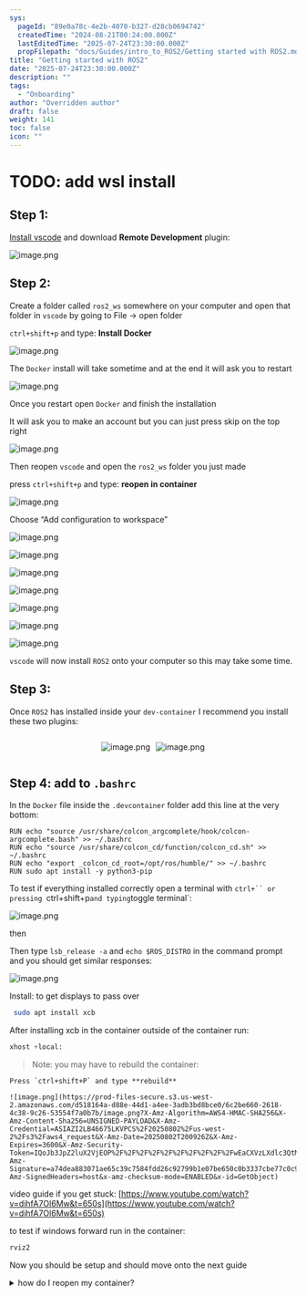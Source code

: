 ```yaml
---
sys:
  pageId: "89e0a78c-4e2b-4070-b327-d28cb0694742"
  createdTime: "2024-08-21T00:24:00.000Z"
  lastEditedTime: "2025-07-24T23:30:00.000Z"
  propFilepath: "docs/Guides/intro_to_ROS2/Getting started with ROS2.md"
title: "Getting started with ROS2"
date: "2025-07-24T23:30:00.000Z"
description: ""
tags:
  - "Onboarding"
author: "Overridden author"
draft: false
weight: 141
toc: false
icon: ""
---
```


# TODO: add wsl install

## Step 1:

[Install vscode](https://code.visualstudio.com/download) and download **Remote Development** plugin:

![image.png](https://prod-files-secure.s3.us-west-2.amazonaws.com/d518164a-d88e-44d1-a4ee-3adb3bd8bce0/efb52993-1881-4a40-b95e-6f020334f022/image.png?X-Amz-Algorithm=AWS4-HMAC-SHA256&X-Amz-Content-Sha256=UNSIGNED-PAYLOAD&X-Amz-Credential=ASIAZI2LB4666WC2RVOW%2F20250802%2Fus-west-2%2Fs3%2Faws4_request&X-Amz-Date=20250802T200917Z&X-Amz-Expires=3600&X-Amz-Security-Token=IQoJb3JpZ2luX2VjEOP%2F%2F%2F%2F%2F%2F%2F%2F%2F%2FwEaCXVzLXdlc3QtMiJIMEYCIQCNmU4BR3lo10aiocBooc9nKmD77EdWNqtPxMtYBzDEMQIhAN9T2zlbt2tFgakEzyiN9eKY2eWOBu%2BwWEcGWggO3fOGKv8DCBwQABoMNjM3NDIzMTgzODA1Igz%2BS1Pt51zNO%2FdsEtIq3ANYW4iIL6OmYnspir33klSN412XXrHa8%2BCVnZMzIkO0SMI6xuZpF2%2FeF6pjLRB%2FbQFTjTTI5sCAH5t%2BUCBFd8WhPrQctRw8KeNZe3KO3L2EKe2Pu8nCfATnnuA%2BnNIdDE2lVaUCzF5HGQmme91s5uqXggv7KHgbOZXOikQjINnztT7KDi%2Bt6jy8yZ2lfEJifg2FWwcD4XzgBBlWyfE4ZfHIGg1bwnz52TH5msnwvbUV%2BbdIV%2Blw06FUqApIrYPHtHRz%2FkIMHsaX16os54BV8awkeSVom6FJupD3LWo6OEION4YV5vUsZcoy6tfx4UPsAsUChVkxJT%2F1nl%2FlBtJLY2lJ%2BGBoVPSC9lWwqfvTLcgKUTBAfIycI2li%2B1zKle5DYaW%2Bepuk1PdVOZjVYl51taWunTyX85CGAJyOBa8EN%2BMz30UWsDwE2kRhmihS9A2OFENdp8j2D7tJHUtkxSuF0rjejo1JMlVD7poi9C6rUdEHd7iJ66HhUGwTPNKfudBNHx%2F1MsfAvFDZ0UBYQHhtLNLuAg5gmhYHmBSlkRKGOR5puRgCCfRx2x8tiP5gbLua9%2BhuqaE3kzvnapPjVgo5Pjw1rBtoRm4Ofl3CfFCKH%2FNvMF7snzqwS5GfJEmqeDCCxLnEBjqkAb%2BqNDZcaKx2I8Rp%2B4cdFj92uc7JAShZAxB6ZV9tcG2ST8o0xHW%2FkeIXwYvxaVfrVsV2ThuShENWe4aUUeRtRReGb5s2PAQIGoFJQLEPGww%2B5MkOr5Y9DM4SfkQalVpEqCS4iNQZMhTYFqbdmhJ%2F9HmteYaAzNYVFF5MTWr9b%2BMjHeCR6Up9QN7kxSUHAWfu77iy6xjsz3GH4EFyvycxX6MuYEo%2F&X-Amz-Signature=ec042ac07420983466dc5697d91f9bfa69865020c9c94d08f54fa97ca25fbfa4&X-Amz-SignedHeaders=host&x-amz-checksum-mode=ENABLED&x-id=GetObject)

## Step 2:

Create a folder called `ros2_ws` somewhere on your computer and open that folder in `vscode` by going to File → open folder 

`ctrl+shift+p` and type: **Install Docker**

![image.png](https://prod-files-secure.s3.us-west-2.amazonaws.com/d518164a-d88e-44d1-a4ee-3adb3bd8bce0/2269dc0e-1cd5-47ff-bceb-c04ad9b2eab0/image.png?X-Amz-Algorithm=AWS4-HMAC-SHA256&X-Amz-Content-Sha256=UNSIGNED-PAYLOAD&X-Amz-Credential=ASIAZI2LB4666WC2RVOW%2F20250802%2Fus-west-2%2Fs3%2Faws4_request&X-Amz-Date=20250802T200917Z&X-Amz-Expires=3600&X-Amz-Security-Token=IQoJb3JpZ2luX2VjEOP%2F%2F%2F%2F%2F%2F%2F%2F%2F%2FwEaCXVzLXdlc3QtMiJIMEYCIQCNmU4BR3lo10aiocBooc9nKmD77EdWNqtPxMtYBzDEMQIhAN9T2zlbt2tFgakEzyiN9eKY2eWOBu%2BwWEcGWggO3fOGKv8DCBwQABoMNjM3NDIzMTgzODA1Igz%2BS1Pt51zNO%2FdsEtIq3ANYW4iIL6OmYnspir33klSN412XXrHa8%2BCVnZMzIkO0SMI6xuZpF2%2FeF6pjLRB%2FbQFTjTTI5sCAH5t%2BUCBFd8WhPrQctRw8KeNZe3KO3L2EKe2Pu8nCfATnnuA%2BnNIdDE2lVaUCzF5HGQmme91s5uqXggv7KHgbOZXOikQjINnztT7KDi%2Bt6jy8yZ2lfEJifg2FWwcD4XzgBBlWyfE4ZfHIGg1bwnz52TH5msnwvbUV%2BbdIV%2Blw06FUqApIrYPHtHRz%2FkIMHsaX16os54BV8awkeSVom6FJupD3LWo6OEION4YV5vUsZcoy6tfx4UPsAsUChVkxJT%2F1nl%2FlBtJLY2lJ%2BGBoVPSC9lWwqfvTLcgKUTBAfIycI2li%2B1zKle5DYaW%2Bepuk1PdVOZjVYl51taWunTyX85CGAJyOBa8EN%2BMz30UWsDwE2kRhmihS9A2OFENdp8j2D7tJHUtkxSuF0rjejo1JMlVD7poi9C6rUdEHd7iJ66HhUGwTPNKfudBNHx%2F1MsfAvFDZ0UBYQHhtLNLuAg5gmhYHmBSlkRKGOR5puRgCCfRx2x8tiP5gbLua9%2BhuqaE3kzvnapPjVgo5Pjw1rBtoRm4Ofl3CfFCKH%2FNvMF7snzqwS5GfJEmqeDCCxLnEBjqkAb%2BqNDZcaKx2I8Rp%2B4cdFj92uc7JAShZAxB6ZV9tcG2ST8o0xHW%2FkeIXwYvxaVfrVsV2ThuShENWe4aUUeRtRReGb5s2PAQIGoFJQLEPGww%2B5MkOr5Y9DM4SfkQalVpEqCS4iNQZMhTYFqbdmhJ%2F9HmteYaAzNYVFF5MTWr9b%2BMjHeCR6Up9QN7kxSUHAWfu77iy6xjsz3GH4EFyvycxX6MuYEo%2F&X-Amz-Signature=40b9093fd9e660b975f6b9f0b42e194ce31c1ef4a7b218a48005709544c56524&X-Amz-SignedHeaders=host&x-amz-checksum-mode=ENABLED&x-id=GetObject)

The `Docker` install will take sometime and at the end it will ask you to restart

![image.png](https://prod-files-secure.s3.us-west-2.amazonaws.com/d518164a-d88e-44d1-a4ee-3adb3bd8bce0/ed233f78-be33-4b1f-b89c-9c346c0e961e/image.png?X-Amz-Algorithm=AWS4-HMAC-SHA256&X-Amz-Content-Sha256=UNSIGNED-PAYLOAD&X-Amz-Credential=ASIAZI2LB4666WC2RVOW%2F20250802%2Fus-west-2%2Fs3%2Faws4_request&X-Amz-Date=20250802T200917Z&X-Amz-Expires=3600&X-Amz-Security-Token=IQoJb3JpZ2luX2VjEOP%2F%2F%2F%2F%2F%2F%2F%2F%2F%2FwEaCXVzLXdlc3QtMiJIMEYCIQCNmU4BR3lo10aiocBooc9nKmD77EdWNqtPxMtYBzDEMQIhAN9T2zlbt2tFgakEzyiN9eKY2eWOBu%2BwWEcGWggO3fOGKv8DCBwQABoMNjM3NDIzMTgzODA1Igz%2BS1Pt51zNO%2FdsEtIq3ANYW4iIL6OmYnspir33klSN412XXrHa8%2BCVnZMzIkO0SMI6xuZpF2%2FeF6pjLRB%2FbQFTjTTI5sCAH5t%2BUCBFd8WhPrQctRw8KeNZe3KO3L2EKe2Pu8nCfATnnuA%2BnNIdDE2lVaUCzF5HGQmme91s5uqXggv7KHgbOZXOikQjINnztT7KDi%2Bt6jy8yZ2lfEJifg2FWwcD4XzgBBlWyfE4ZfHIGg1bwnz52TH5msnwvbUV%2BbdIV%2Blw06FUqApIrYPHtHRz%2FkIMHsaX16os54BV8awkeSVom6FJupD3LWo6OEION4YV5vUsZcoy6tfx4UPsAsUChVkxJT%2F1nl%2FlBtJLY2lJ%2BGBoVPSC9lWwqfvTLcgKUTBAfIycI2li%2B1zKle5DYaW%2Bepuk1PdVOZjVYl51taWunTyX85CGAJyOBa8EN%2BMz30UWsDwE2kRhmihS9A2OFENdp8j2D7tJHUtkxSuF0rjejo1JMlVD7poi9C6rUdEHd7iJ66HhUGwTPNKfudBNHx%2F1MsfAvFDZ0UBYQHhtLNLuAg5gmhYHmBSlkRKGOR5puRgCCfRx2x8tiP5gbLua9%2BhuqaE3kzvnapPjVgo5Pjw1rBtoRm4Ofl3CfFCKH%2FNvMF7snzqwS5GfJEmqeDCCxLnEBjqkAb%2BqNDZcaKx2I8Rp%2B4cdFj92uc7JAShZAxB6ZV9tcG2ST8o0xHW%2FkeIXwYvxaVfrVsV2ThuShENWe4aUUeRtRReGb5s2PAQIGoFJQLEPGww%2B5MkOr5Y9DM4SfkQalVpEqCS4iNQZMhTYFqbdmhJ%2F9HmteYaAzNYVFF5MTWr9b%2BMjHeCR6Up9QN7kxSUHAWfu77iy6xjsz3GH4EFyvycxX6MuYEo%2F&X-Amz-Signature=96b18da58109e7dfd519e59f6e625543d0d9cd3491a672cb11013a467390983a&X-Amz-SignedHeaders=host&x-amz-checksum-mode=ENABLED&x-id=GetObject)

Once you restart open `Docker` and finish the installation

It will ask you to make an account but you can just press skip on the top right

![image.png](https://prod-files-secure.s3.us-west-2.amazonaws.com/d518164a-d88e-44d1-a4ee-3adb3bd8bce0/21010ad9-1659-4fd9-9f59-9932a09b2a3d/image.png?X-Amz-Algorithm=AWS4-HMAC-SHA256&X-Amz-Content-Sha256=UNSIGNED-PAYLOAD&X-Amz-Credential=ASIAZI2LB4666WC2RVOW%2F20250802%2Fus-west-2%2Fs3%2Faws4_request&X-Amz-Date=20250802T200917Z&X-Amz-Expires=3600&X-Amz-Security-Token=IQoJb3JpZ2luX2VjEOP%2F%2F%2F%2F%2F%2F%2F%2F%2F%2FwEaCXVzLXdlc3QtMiJIMEYCIQCNmU4BR3lo10aiocBooc9nKmD77EdWNqtPxMtYBzDEMQIhAN9T2zlbt2tFgakEzyiN9eKY2eWOBu%2BwWEcGWggO3fOGKv8DCBwQABoMNjM3NDIzMTgzODA1Igz%2BS1Pt51zNO%2FdsEtIq3ANYW4iIL6OmYnspir33klSN412XXrHa8%2BCVnZMzIkO0SMI6xuZpF2%2FeF6pjLRB%2FbQFTjTTI5sCAH5t%2BUCBFd8WhPrQctRw8KeNZe3KO3L2EKe2Pu8nCfATnnuA%2BnNIdDE2lVaUCzF5HGQmme91s5uqXggv7KHgbOZXOikQjINnztT7KDi%2Bt6jy8yZ2lfEJifg2FWwcD4XzgBBlWyfE4ZfHIGg1bwnz52TH5msnwvbUV%2BbdIV%2Blw06FUqApIrYPHtHRz%2FkIMHsaX16os54BV8awkeSVom6FJupD3LWo6OEION4YV5vUsZcoy6tfx4UPsAsUChVkxJT%2F1nl%2FlBtJLY2lJ%2BGBoVPSC9lWwqfvTLcgKUTBAfIycI2li%2B1zKle5DYaW%2Bepuk1PdVOZjVYl51taWunTyX85CGAJyOBa8EN%2BMz30UWsDwE2kRhmihS9A2OFENdp8j2D7tJHUtkxSuF0rjejo1JMlVD7poi9C6rUdEHd7iJ66HhUGwTPNKfudBNHx%2F1MsfAvFDZ0UBYQHhtLNLuAg5gmhYHmBSlkRKGOR5puRgCCfRx2x8tiP5gbLua9%2BhuqaE3kzvnapPjVgo5Pjw1rBtoRm4Ofl3CfFCKH%2FNvMF7snzqwS5GfJEmqeDCCxLnEBjqkAb%2BqNDZcaKx2I8Rp%2B4cdFj92uc7JAShZAxB6ZV9tcG2ST8o0xHW%2FkeIXwYvxaVfrVsV2ThuShENWe4aUUeRtRReGb5s2PAQIGoFJQLEPGww%2B5MkOr5Y9DM4SfkQalVpEqCS4iNQZMhTYFqbdmhJ%2F9HmteYaAzNYVFF5MTWr9b%2BMjHeCR6Up9QN7kxSUHAWfu77iy6xjsz3GH4EFyvycxX6MuYEo%2F&X-Amz-Signature=87496706a1246bceea29a32f34e58e64b0a4ff8dc3a87f784065ad6890e64309&X-Amz-SignedHeaders=host&x-amz-checksum-mode=ENABLED&x-id=GetObject)

Then reopen `vscode` and open the `ros2_ws` folder you just made

press `ctrl+shift+p` and type: **reopen in container**

![image.png](https://prod-files-secure.s3.us-west-2.amazonaws.com/d518164a-d88e-44d1-a4ee-3adb3bd8bce0/4e93b8c2-41ad-488c-8095-c74205196118/image.png?X-Amz-Algorithm=AWS4-HMAC-SHA256&X-Amz-Content-Sha256=UNSIGNED-PAYLOAD&X-Amz-Credential=ASIAZI2LB4666WC2RVOW%2F20250802%2Fus-west-2%2Fs3%2Faws4_request&X-Amz-Date=20250802T200917Z&X-Amz-Expires=3600&X-Amz-Security-Token=IQoJb3JpZ2luX2VjEOP%2F%2F%2F%2F%2F%2F%2F%2F%2F%2FwEaCXVzLXdlc3QtMiJIMEYCIQCNmU4BR3lo10aiocBooc9nKmD77EdWNqtPxMtYBzDEMQIhAN9T2zlbt2tFgakEzyiN9eKY2eWOBu%2BwWEcGWggO3fOGKv8DCBwQABoMNjM3NDIzMTgzODA1Igz%2BS1Pt51zNO%2FdsEtIq3ANYW4iIL6OmYnspir33klSN412XXrHa8%2BCVnZMzIkO0SMI6xuZpF2%2FeF6pjLRB%2FbQFTjTTI5sCAH5t%2BUCBFd8WhPrQctRw8KeNZe3KO3L2EKe2Pu8nCfATnnuA%2BnNIdDE2lVaUCzF5HGQmme91s5uqXggv7KHgbOZXOikQjINnztT7KDi%2Bt6jy8yZ2lfEJifg2FWwcD4XzgBBlWyfE4ZfHIGg1bwnz52TH5msnwvbUV%2BbdIV%2Blw06FUqApIrYPHtHRz%2FkIMHsaX16os54BV8awkeSVom6FJupD3LWo6OEION4YV5vUsZcoy6tfx4UPsAsUChVkxJT%2F1nl%2FlBtJLY2lJ%2BGBoVPSC9lWwqfvTLcgKUTBAfIycI2li%2B1zKle5DYaW%2Bepuk1PdVOZjVYl51taWunTyX85CGAJyOBa8EN%2BMz30UWsDwE2kRhmihS9A2OFENdp8j2D7tJHUtkxSuF0rjejo1JMlVD7poi9C6rUdEHd7iJ66HhUGwTPNKfudBNHx%2F1MsfAvFDZ0UBYQHhtLNLuAg5gmhYHmBSlkRKGOR5puRgCCfRx2x8tiP5gbLua9%2BhuqaE3kzvnapPjVgo5Pjw1rBtoRm4Ofl3CfFCKH%2FNvMF7snzqwS5GfJEmqeDCCxLnEBjqkAb%2BqNDZcaKx2I8Rp%2B4cdFj92uc7JAShZAxB6ZV9tcG2ST8o0xHW%2FkeIXwYvxaVfrVsV2ThuShENWe4aUUeRtRReGb5s2PAQIGoFJQLEPGww%2B5MkOr5Y9DM4SfkQalVpEqCS4iNQZMhTYFqbdmhJ%2F9HmteYaAzNYVFF5MTWr9b%2BMjHeCR6Up9QN7kxSUHAWfu77iy6xjsz3GH4EFyvycxX6MuYEo%2F&X-Amz-Signature=516fd2896d8f3931ebfdfbef59a013622ff5b5e8c3a961b8b49cf9796094984d&X-Amz-SignedHeaders=host&x-amz-checksum-mode=ENABLED&x-id=GetObject)

Choose “Add configuration to workspace”

![image.png](https://prod-files-secure.s3.us-west-2.amazonaws.com/d518164a-d88e-44d1-a4ee-3adb3bd8bce0/9560b282-5060-4989-ba37-97e7b2c22476/image.png?X-Amz-Algorithm=AWS4-HMAC-SHA256&X-Amz-Content-Sha256=UNSIGNED-PAYLOAD&X-Amz-Credential=ASIAZI2LB4666WC2RVOW%2F20250802%2Fus-west-2%2Fs3%2Faws4_request&X-Amz-Date=20250802T200917Z&X-Amz-Expires=3600&X-Amz-Security-Token=IQoJb3JpZ2luX2VjEOP%2F%2F%2F%2F%2F%2F%2F%2F%2F%2FwEaCXVzLXdlc3QtMiJIMEYCIQCNmU4BR3lo10aiocBooc9nKmD77EdWNqtPxMtYBzDEMQIhAN9T2zlbt2tFgakEzyiN9eKY2eWOBu%2BwWEcGWggO3fOGKv8DCBwQABoMNjM3NDIzMTgzODA1Igz%2BS1Pt51zNO%2FdsEtIq3ANYW4iIL6OmYnspir33klSN412XXrHa8%2BCVnZMzIkO0SMI6xuZpF2%2FeF6pjLRB%2FbQFTjTTI5sCAH5t%2BUCBFd8WhPrQctRw8KeNZe3KO3L2EKe2Pu8nCfATnnuA%2BnNIdDE2lVaUCzF5HGQmme91s5uqXggv7KHgbOZXOikQjINnztT7KDi%2Bt6jy8yZ2lfEJifg2FWwcD4XzgBBlWyfE4ZfHIGg1bwnz52TH5msnwvbUV%2BbdIV%2Blw06FUqApIrYPHtHRz%2FkIMHsaX16os54BV8awkeSVom6FJupD3LWo6OEION4YV5vUsZcoy6tfx4UPsAsUChVkxJT%2F1nl%2FlBtJLY2lJ%2BGBoVPSC9lWwqfvTLcgKUTBAfIycI2li%2B1zKle5DYaW%2Bepuk1PdVOZjVYl51taWunTyX85CGAJyOBa8EN%2BMz30UWsDwE2kRhmihS9A2OFENdp8j2D7tJHUtkxSuF0rjejo1JMlVD7poi9C6rUdEHd7iJ66HhUGwTPNKfudBNHx%2F1MsfAvFDZ0UBYQHhtLNLuAg5gmhYHmBSlkRKGOR5puRgCCfRx2x8tiP5gbLua9%2BhuqaE3kzvnapPjVgo5Pjw1rBtoRm4Ofl3CfFCKH%2FNvMF7snzqwS5GfJEmqeDCCxLnEBjqkAb%2BqNDZcaKx2I8Rp%2B4cdFj92uc7JAShZAxB6ZV9tcG2ST8o0xHW%2FkeIXwYvxaVfrVsV2ThuShENWe4aUUeRtRReGb5s2PAQIGoFJQLEPGww%2B5MkOr5Y9DM4SfkQalVpEqCS4iNQZMhTYFqbdmhJ%2F9HmteYaAzNYVFF5MTWr9b%2BMjHeCR6Up9QN7kxSUHAWfu77iy6xjsz3GH4EFyvycxX6MuYEo%2F&X-Amz-Signature=668bf2201ea490a2c6867274517e7bcce28a82e520ca801744bf8ff0d0bb710b&X-Amz-SignedHeaders=host&x-amz-checksum-mode=ENABLED&x-id=GetObject)

![image.png](https://prod-files-secure.s3.us-west-2.amazonaws.com/d518164a-d88e-44d1-a4ee-3adb3bd8bce0/2ee63f81-886b-48e8-a553-dc6e5eac99e4/image.png?X-Amz-Algorithm=AWS4-HMAC-SHA256&X-Amz-Content-Sha256=UNSIGNED-PAYLOAD&X-Amz-Credential=ASIAZI2LB4666WC2RVOW%2F20250802%2Fus-west-2%2Fs3%2Faws4_request&X-Amz-Date=20250802T200917Z&X-Amz-Expires=3600&X-Amz-Security-Token=IQoJb3JpZ2luX2VjEOP%2F%2F%2F%2F%2F%2F%2F%2F%2F%2FwEaCXVzLXdlc3QtMiJIMEYCIQCNmU4BR3lo10aiocBooc9nKmD77EdWNqtPxMtYBzDEMQIhAN9T2zlbt2tFgakEzyiN9eKY2eWOBu%2BwWEcGWggO3fOGKv8DCBwQABoMNjM3NDIzMTgzODA1Igz%2BS1Pt51zNO%2FdsEtIq3ANYW4iIL6OmYnspir33klSN412XXrHa8%2BCVnZMzIkO0SMI6xuZpF2%2FeF6pjLRB%2FbQFTjTTI5sCAH5t%2BUCBFd8WhPrQctRw8KeNZe3KO3L2EKe2Pu8nCfATnnuA%2BnNIdDE2lVaUCzF5HGQmme91s5uqXggv7KHgbOZXOikQjINnztT7KDi%2Bt6jy8yZ2lfEJifg2FWwcD4XzgBBlWyfE4ZfHIGg1bwnz52TH5msnwvbUV%2BbdIV%2Blw06FUqApIrYPHtHRz%2FkIMHsaX16os54BV8awkeSVom6FJupD3LWo6OEION4YV5vUsZcoy6tfx4UPsAsUChVkxJT%2F1nl%2FlBtJLY2lJ%2BGBoVPSC9lWwqfvTLcgKUTBAfIycI2li%2B1zKle5DYaW%2Bepuk1PdVOZjVYl51taWunTyX85CGAJyOBa8EN%2BMz30UWsDwE2kRhmihS9A2OFENdp8j2D7tJHUtkxSuF0rjejo1JMlVD7poi9C6rUdEHd7iJ66HhUGwTPNKfudBNHx%2F1MsfAvFDZ0UBYQHhtLNLuAg5gmhYHmBSlkRKGOR5puRgCCfRx2x8tiP5gbLua9%2BhuqaE3kzvnapPjVgo5Pjw1rBtoRm4Ofl3CfFCKH%2FNvMF7snzqwS5GfJEmqeDCCxLnEBjqkAb%2BqNDZcaKx2I8Rp%2B4cdFj92uc7JAShZAxB6ZV9tcG2ST8o0xHW%2FkeIXwYvxaVfrVsV2ThuShENWe4aUUeRtRReGb5s2PAQIGoFJQLEPGww%2B5MkOr5Y9DM4SfkQalVpEqCS4iNQZMhTYFqbdmhJ%2F9HmteYaAzNYVFF5MTWr9b%2BMjHeCR6Up9QN7kxSUHAWfu77iy6xjsz3GH4EFyvycxX6MuYEo%2F&X-Amz-Signature=b0620996111257ea4fb3fef63eb2a01b5c77a95368ce5d1c685ca64ac4990eda&X-Amz-SignedHeaders=host&x-amz-checksum-mode=ENABLED&x-id=GetObject)

![image.png](https://prod-files-secure.s3.us-west-2.amazonaws.com/d518164a-d88e-44d1-a4ee-3adb3bd8bce0/e0fd626c-c8b6-4b2c-95d1-fa4c26514504/image.png?X-Amz-Algorithm=AWS4-HMAC-SHA256&X-Amz-Content-Sha256=UNSIGNED-PAYLOAD&X-Amz-Credential=ASIAZI2LB4666WC2RVOW%2F20250802%2Fus-west-2%2Fs3%2Faws4_request&X-Amz-Date=20250802T200917Z&X-Amz-Expires=3600&X-Amz-Security-Token=IQoJb3JpZ2luX2VjEOP%2F%2F%2F%2F%2F%2F%2F%2F%2F%2FwEaCXVzLXdlc3QtMiJIMEYCIQCNmU4BR3lo10aiocBooc9nKmD77EdWNqtPxMtYBzDEMQIhAN9T2zlbt2tFgakEzyiN9eKY2eWOBu%2BwWEcGWggO3fOGKv8DCBwQABoMNjM3NDIzMTgzODA1Igz%2BS1Pt51zNO%2FdsEtIq3ANYW4iIL6OmYnspir33klSN412XXrHa8%2BCVnZMzIkO0SMI6xuZpF2%2FeF6pjLRB%2FbQFTjTTI5sCAH5t%2BUCBFd8WhPrQctRw8KeNZe3KO3L2EKe2Pu8nCfATnnuA%2BnNIdDE2lVaUCzF5HGQmme91s5uqXggv7KHgbOZXOikQjINnztT7KDi%2Bt6jy8yZ2lfEJifg2FWwcD4XzgBBlWyfE4ZfHIGg1bwnz52TH5msnwvbUV%2BbdIV%2Blw06FUqApIrYPHtHRz%2FkIMHsaX16os54BV8awkeSVom6FJupD3LWo6OEION4YV5vUsZcoy6tfx4UPsAsUChVkxJT%2F1nl%2FlBtJLY2lJ%2BGBoVPSC9lWwqfvTLcgKUTBAfIycI2li%2B1zKle5DYaW%2Bepuk1PdVOZjVYl51taWunTyX85CGAJyOBa8EN%2BMz30UWsDwE2kRhmihS9A2OFENdp8j2D7tJHUtkxSuF0rjejo1JMlVD7poi9C6rUdEHd7iJ66HhUGwTPNKfudBNHx%2F1MsfAvFDZ0UBYQHhtLNLuAg5gmhYHmBSlkRKGOR5puRgCCfRx2x8tiP5gbLua9%2BhuqaE3kzvnapPjVgo5Pjw1rBtoRm4Ofl3CfFCKH%2FNvMF7snzqwS5GfJEmqeDCCxLnEBjqkAb%2BqNDZcaKx2I8Rp%2B4cdFj92uc7JAShZAxB6ZV9tcG2ST8o0xHW%2FkeIXwYvxaVfrVsV2ThuShENWe4aUUeRtRReGb5s2PAQIGoFJQLEPGww%2B5MkOr5Y9DM4SfkQalVpEqCS4iNQZMhTYFqbdmhJ%2F9HmteYaAzNYVFF5MTWr9b%2BMjHeCR6Up9QN7kxSUHAWfu77iy6xjsz3GH4EFyvycxX6MuYEo%2F&X-Amz-Signature=87a13a2be26cf749115fd348e07d01ec3eaaed8277bc126244d459779ce56ca3&X-Amz-SignedHeaders=host&x-amz-checksum-mode=ENABLED&x-id=GetObject)

![image.png](https://prod-files-secure.s3.us-west-2.amazonaws.com/d518164a-d88e-44d1-a4ee-3adb3bd8bce0/a2e13f50-d2ab-4719-a4c2-7ced634bfc9d/image.png?X-Amz-Algorithm=AWS4-HMAC-SHA256&X-Amz-Content-Sha256=UNSIGNED-PAYLOAD&X-Amz-Credential=ASIAZI2LB4666WC2RVOW%2F20250802%2Fus-west-2%2Fs3%2Faws4_request&X-Amz-Date=20250802T200917Z&X-Amz-Expires=3600&X-Amz-Security-Token=IQoJb3JpZ2luX2VjEOP%2F%2F%2F%2F%2F%2F%2F%2F%2F%2FwEaCXVzLXdlc3QtMiJIMEYCIQCNmU4BR3lo10aiocBooc9nKmD77EdWNqtPxMtYBzDEMQIhAN9T2zlbt2tFgakEzyiN9eKY2eWOBu%2BwWEcGWggO3fOGKv8DCBwQABoMNjM3NDIzMTgzODA1Igz%2BS1Pt51zNO%2FdsEtIq3ANYW4iIL6OmYnspir33klSN412XXrHa8%2BCVnZMzIkO0SMI6xuZpF2%2FeF6pjLRB%2FbQFTjTTI5sCAH5t%2BUCBFd8WhPrQctRw8KeNZe3KO3L2EKe2Pu8nCfATnnuA%2BnNIdDE2lVaUCzF5HGQmme91s5uqXggv7KHgbOZXOikQjINnztT7KDi%2Bt6jy8yZ2lfEJifg2FWwcD4XzgBBlWyfE4ZfHIGg1bwnz52TH5msnwvbUV%2BbdIV%2Blw06FUqApIrYPHtHRz%2FkIMHsaX16os54BV8awkeSVom6FJupD3LWo6OEION4YV5vUsZcoy6tfx4UPsAsUChVkxJT%2F1nl%2FlBtJLY2lJ%2BGBoVPSC9lWwqfvTLcgKUTBAfIycI2li%2B1zKle5DYaW%2Bepuk1PdVOZjVYl51taWunTyX85CGAJyOBa8EN%2BMz30UWsDwE2kRhmihS9A2OFENdp8j2D7tJHUtkxSuF0rjejo1JMlVD7poi9C6rUdEHd7iJ66HhUGwTPNKfudBNHx%2F1MsfAvFDZ0UBYQHhtLNLuAg5gmhYHmBSlkRKGOR5puRgCCfRx2x8tiP5gbLua9%2BhuqaE3kzvnapPjVgo5Pjw1rBtoRm4Ofl3CfFCKH%2FNvMF7snzqwS5GfJEmqeDCCxLnEBjqkAb%2BqNDZcaKx2I8Rp%2B4cdFj92uc7JAShZAxB6ZV9tcG2ST8o0xHW%2FkeIXwYvxaVfrVsV2ThuShENWe4aUUeRtRReGb5s2PAQIGoFJQLEPGww%2B5MkOr5Y9DM4SfkQalVpEqCS4iNQZMhTYFqbdmhJ%2F9HmteYaAzNYVFF5MTWr9b%2BMjHeCR6Up9QN7kxSUHAWfu77iy6xjsz3GH4EFyvycxX6MuYEo%2F&X-Amz-Signature=0d09939a414f8cc7ed20727ec84f95b02d5dbca2141d03a0b898f9e7bd27699d&X-Amz-SignedHeaders=host&x-amz-checksum-mode=ENABLED&x-id=GetObject)

![image.png](https://prod-files-secure.s3.us-west-2.amazonaws.com/d518164a-d88e-44d1-a4ee-3adb3bd8bce0/6cc478ad-aaba-4bf7-9fcc-403277ab896c/image.png?X-Amz-Algorithm=AWS4-HMAC-SHA256&X-Amz-Content-Sha256=UNSIGNED-PAYLOAD&X-Amz-Credential=ASIAZI2LB4666WC2RVOW%2F20250802%2Fus-west-2%2Fs3%2Faws4_request&X-Amz-Date=20250802T200917Z&X-Amz-Expires=3600&X-Amz-Security-Token=IQoJb3JpZ2luX2VjEOP%2F%2F%2F%2F%2F%2F%2F%2F%2F%2FwEaCXVzLXdlc3QtMiJIMEYCIQCNmU4BR3lo10aiocBooc9nKmD77EdWNqtPxMtYBzDEMQIhAN9T2zlbt2tFgakEzyiN9eKY2eWOBu%2BwWEcGWggO3fOGKv8DCBwQABoMNjM3NDIzMTgzODA1Igz%2BS1Pt51zNO%2FdsEtIq3ANYW4iIL6OmYnspir33klSN412XXrHa8%2BCVnZMzIkO0SMI6xuZpF2%2FeF6pjLRB%2FbQFTjTTI5sCAH5t%2BUCBFd8WhPrQctRw8KeNZe3KO3L2EKe2Pu8nCfATnnuA%2BnNIdDE2lVaUCzF5HGQmme91s5uqXggv7KHgbOZXOikQjINnztT7KDi%2Bt6jy8yZ2lfEJifg2FWwcD4XzgBBlWyfE4ZfHIGg1bwnz52TH5msnwvbUV%2BbdIV%2Blw06FUqApIrYPHtHRz%2FkIMHsaX16os54BV8awkeSVom6FJupD3LWo6OEION4YV5vUsZcoy6tfx4UPsAsUChVkxJT%2F1nl%2FlBtJLY2lJ%2BGBoVPSC9lWwqfvTLcgKUTBAfIycI2li%2B1zKle5DYaW%2Bepuk1PdVOZjVYl51taWunTyX85CGAJyOBa8EN%2BMz30UWsDwE2kRhmihS9A2OFENdp8j2D7tJHUtkxSuF0rjejo1JMlVD7poi9C6rUdEHd7iJ66HhUGwTPNKfudBNHx%2F1MsfAvFDZ0UBYQHhtLNLuAg5gmhYHmBSlkRKGOR5puRgCCfRx2x8tiP5gbLua9%2BhuqaE3kzvnapPjVgo5Pjw1rBtoRm4Ofl3CfFCKH%2FNvMF7snzqwS5GfJEmqeDCCxLnEBjqkAb%2BqNDZcaKx2I8Rp%2B4cdFj92uc7JAShZAxB6ZV9tcG2ST8o0xHW%2FkeIXwYvxaVfrVsV2ThuShENWe4aUUeRtRReGb5s2PAQIGoFJQLEPGww%2B5MkOr5Y9DM4SfkQalVpEqCS4iNQZMhTYFqbdmhJ%2F9HmteYaAzNYVFF5MTWr9b%2BMjHeCR6Up9QN7kxSUHAWfu77iy6xjsz3GH4EFyvycxX6MuYEo%2F&X-Amz-Signature=f08a421081c77f08eff7d93e260ec63c2b2e20458be89ee8736e635ea8cf07ce&X-Amz-SignedHeaders=host&x-amz-checksum-mode=ENABLED&x-id=GetObject)

![image.png](https://prod-files-secure.s3.us-west-2.amazonaws.com/d518164a-d88e-44d1-a4ee-3adb3bd8bce0/53255b28-f75e-430f-b9e3-c0ac8577e42b/image.png?X-Amz-Algorithm=AWS4-HMAC-SHA256&X-Amz-Content-Sha256=UNSIGNED-PAYLOAD&X-Amz-Credential=ASIAZI2LB4666WC2RVOW%2F20250802%2Fus-west-2%2Fs3%2Faws4_request&X-Amz-Date=20250802T200917Z&X-Amz-Expires=3600&X-Amz-Security-Token=IQoJb3JpZ2luX2VjEOP%2F%2F%2F%2F%2F%2F%2F%2F%2F%2FwEaCXVzLXdlc3QtMiJIMEYCIQCNmU4BR3lo10aiocBooc9nKmD77EdWNqtPxMtYBzDEMQIhAN9T2zlbt2tFgakEzyiN9eKY2eWOBu%2BwWEcGWggO3fOGKv8DCBwQABoMNjM3NDIzMTgzODA1Igz%2BS1Pt51zNO%2FdsEtIq3ANYW4iIL6OmYnspir33klSN412XXrHa8%2BCVnZMzIkO0SMI6xuZpF2%2FeF6pjLRB%2FbQFTjTTI5sCAH5t%2BUCBFd8WhPrQctRw8KeNZe3KO3L2EKe2Pu8nCfATnnuA%2BnNIdDE2lVaUCzF5HGQmme91s5uqXggv7KHgbOZXOikQjINnztT7KDi%2Bt6jy8yZ2lfEJifg2FWwcD4XzgBBlWyfE4ZfHIGg1bwnz52TH5msnwvbUV%2BbdIV%2Blw06FUqApIrYPHtHRz%2FkIMHsaX16os54BV8awkeSVom6FJupD3LWo6OEION4YV5vUsZcoy6tfx4UPsAsUChVkxJT%2F1nl%2FlBtJLY2lJ%2BGBoVPSC9lWwqfvTLcgKUTBAfIycI2li%2B1zKle5DYaW%2Bepuk1PdVOZjVYl51taWunTyX85CGAJyOBa8EN%2BMz30UWsDwE2kRhmihS9A2OFENdp8j2D7tJHUtkxSuF0rjejo1JMlVD7poi9C6rUdEHd7iJ66HhUGwTPNKfudBNHx%2F1MsfAvFDZ0UBYQHhtLNLuAg5gmhYHmBSlkRKGOR5puRgCCfRx2x8tiP5gbLua9%2BhuqaE3kzvnapPjVgo5Pjw1rBtoRm4Ofl3CfFCKH%2FNvMF7snzqwS5GfJEmqeDCCxLnEBjqkAb%2BqNDZcaKx2I8Rp%2B4cdFj92uc7JAShZAxB6ZV9tcG2ST8o0xHW%2FkeIXwYvxaVfrVsV2ThuShENWe4aUUeRtRReGb5s2PAQIGoFJQLEPGww%2B5MkOr5Y9DM4SfkQalVpEqCS4iNQZMhTYFqbdmhJ%2F9HmteYaAzNYVFF5MTWr9b%2BMjHeCR6Up9QN7kxSUHAWfu77iy6xjsz3GH4EFyvycxX6MuYEo%2F&X-Amz-Signature=5df4bf644a591d1679c1b5d2d33f943cc5598d49edfd65b7ccefd5817bde8afa&X-Amz-SignedHeaders=host&x-amz-checksum-mode=ENABLED&x-id=GetObject)

![image.png](https://prod-files-secure.s3.us-west-2.amazonaws.com/d518164a-d88e-44d1-a4ee-3adb3bd8bce0/7c562767-5af9-4ffb-97d1-327bcdf4ee00/image.png?X-Amz-Algorithm=AWS4-HMAC-SHA256&X-Amz-Content-Sha256=UNSIGNED-PAYLOAD&X-Amz-Credential=ASIAZI2LB4666WC2RVOW%2F20250802%2Fus-west-2%2Fs3%2Faws4_request&X-Amz-Date=20250802T200917Z&X-Amz-Expires=3600&X-Amz-Security-Token=IQoJb3JpZ2luX2VjEOP%2F%2F%2F%2F%2F%2F%2F%2F%2F%2FwEaCXVzLXdlc3QtMiJIMEYCIQCNmU4BR3lo10aiocBooc9nKmD77EdWNqtPxMtYBzDEMQIhAN9T2zlbt2tFgakEzyiN9eKY2eWOBu%2BwWEcGWggO3fOGKv8DCBwQABoMNjM3NDIzMTgzODA1Igz%2BS1Pt51zNO%2FdsEtIq3ANYW4iIL6OmYnspir33klSN412XXrHa8%2BCVnZMzIkO0SMI6xuZpF2%2FeF6pjLRB%2FbQFTjTTI5sCAH5t%2BUCBFd8WhPrQctRw8KeNZe3KO3L2EKe2Pu8nCfATnnuA%2BnNIdDE2lVaUCzF5HGQmme91s5uqXggv7KHgbOZXOikQjINnztT7KDi%2Bt6jy8yZ2lfEJifg2FWwcD4XzgBBlWyfE4ZfHIGg1bwnz52TH5msnwvbUV%2BbdIV%2Blw06FUqApIrYPHtHRz%2FkIMHsaX16os54BV8awkeSVom6FJupD3LWo6OEION4YV5vUsZcoy6tfx4UPsAsUChVkxJT%2F1nl%2FlBtJLY2lJ%2BGBoVPSC9lWwqfvTLcgKUTBAfIycI2li%2B1zKle5DYaW%2Bepuk1PdVOZjVYl51taWunTyX85CGAJyOBa8EN%2BMz30UWsDwE2kRhmihS9A2OFENdp8j2D7tJHUtkxSuF0rjejo1JMlVD7poi9C6rUdEHd7iJ66HhUGwTPNKfudBNHx%2F1MsfAvFDZ0UBYQHhtLNLuAg5gmhYHmBSlkRKGOR5puRgCCfRx2x8tiP5gbLua9%2BhuqaE3kzvnapPjVgo5Pjw1rBtoRm4Ofl3CfFCKH%2FNvMF7snzqwS5GfJEmqeDCCxLnEBjqkAb%2BqNDZcaKx2I8Rp%2B4cdFj92uc7JAShZAxB6ZV9tcG2ST8o0xHW%2FkeIXwYvxaVfrVsV2ThuShENWe4aUUeRtRReGb5s2PAQIGoFJQLEPGww%2B5MkOr5Y9DM4SfkQalVpEqCS4iNQZMhTYFqbdmhJ%2F9HmteYaAzNYVFF5MTWr9b%2BMjHeCR6Up9QN7kxSUHAWfu77iy6xjsz3GH4EFyvycxX6MuYEo%2F&X-Amz-Signature=da7c427877fff1bf40abddcfdae958745f50f27b9bcf35283b0447ad808395c4&X-Amz-SignedHeaders=host&x-amz-checksum-mode=ENABLED&x-id=GetObject)

`vscode` will now install `ROS2` onto your computer so this may take some time.

## Step 3:

Once `ROS2` has installed inside your `dev-container` I recommend you install these two plugins:

<div style="display: flex;flex-direction: row; column-gap:10px; max-width: 630px;justify-content: center;">
<div>

![image.png](https://prod-files-secure.s3.us-west-2.amazonaws.com/d518164a-d88e-44d1-a4ee-3adb3bd8bce0/3fc3d550-5a54-4ba1-ba6b-faa01cdb7369/image.png?X-Amz-Algorithm=AWS4-HMAC-SHA256&X-Amz-Content-Sha256=UNSIGNED-PAYLOAD&X-Amz-Credential=ASIAZI2LB466UCHBLSGT%2F20250802%2Fus-west-2%2Fs3%2Faws4_request&X-Amz-Date=20250802T200925Z&X-Amz-Expires=3600&X-Amz-Security-Token=IQoJb3JpZ2luX2VjEOP%2F%2F%2F%2F%2F%2F%2F%2F%2F%2FwEaCXVzLXdlc3QtMiJGMEQCIEJKUXcpMupJhvBk7BsH4NfD20oyNUzFm90hAsznHe3EAiAQb1hZxLDXLyfubtzBw2ujaoFt%2BCu3S9jqxs2WJYy8LSr%2FAwgcEAAaDDYzNzQyMzE4MzgwNSIMeW%2F1j3JOzYCNEbkqKtwD34sH4yWmhmioMY8RmV3HWJhmgzpdrMl0OtBvbYDSw7RTS6dCAEsfXzIdj97dn7jFTzyJc5hGkm5sux6Ose5JaCEBMhKuxVy440FsYhfgZcYAaAaJ6AF3%2BX%2Bm7anPuKLKTOHbUDr7%2BpHJZqHZkJ5lHZ2DJlwDCsP4XOsiDmopWvpsqtlghDFLi2Ibf%2B9Mz07x9qsU8HowG7RncoYRZT%2BfnHD7AIGdWLZmS6fdwTiCEamWacx9P3iija39nbeqM%2FNaEKpG%2BkHmNKWX3A6C4qJIPWYq4mq0NcnNZxoUImY7wacp5ZRaE9F7u%2Ft645VRnTCeBnqBbXXImwkwSci3S6RYA6U3JmNZWEzfi3anY9QyTcwB0odr9wkaMXU3kEzz0ygKr7Ki6Y404pbEUcIcfMmP2QNQmXi632vjKrHONkzWyzgRWb10UV0nt4kfQFg8PEnqTxvhMsDOm3lnntBbLDV9vk0BftUa7KRpQ7tdOj%2Fnq%2F7S7wXZqbjcSW60wtPJsvroaPW0EYZZxM0I%2B7M05G39TOekXi5OUP7GLLwaM4ApwbSHEQIi1ok7WnahmD1hDTKnM6A4TxeaAEMEoRu%2BO3zIWiqfJ4MGxX400wioAZhBwiRseEZ4IBLFwoxnJmIw1sO5xAY6pgG%2F94zQakRxPPXxazFV%2FgID9aephM4U%2Fy8Zk3L00tmUOEQbdCdm%2BsQ5wscyAgpOsJ3RFHZ0%2BhLTgDexVd20Jh2OX13Gur1DE8eJD41gkYoqqwu1cr8NTMLHt7nuPpmcZXoJnUIMV7jF9zVBSpT9Jn3nNw%2BBrzVPZhz9XvO16IxVUUZsKn29rkxhTtU4INLeLagdEssqibXvzqRyXoZWPWYuMwq4b%2F6l&X-Amz-Signature=ae622dff116816ce78cd0dd520efaf4b552a442609474a7d851d8e269679bfab&X-Amz-SignedHeaders=host&x-amz-checksum-mode=ENABLED&x-id=GetObject)

</div>
<div>

![image.png](https://prod-files-secure.s3.us-west-2.amazonaws.com/d518164a-d88e-44d1-a4ee-3adb3bd8bce0/d994cc66-13c2-4093-a5a3-f84cf4601a82/image.png?X-Amz-Algorithm=AWS4-HMAC-SHA256&X-Amz-Content-Sha256=UNSIGNED-PAYLOAD&X-Amz-Credential=ASIAZI2LB46675EJUMZV%2F20250802%2Fus-west-2%2Fs3%2Faws4_request&X-Amz-Date=20250802T200925Z&X-Amz-Expires=3600&X-Amz-Security-Token=IQoJb3JpZ2luX2VjEOP%2F%2F%2F%2F%2F%2F%2F%2F%2F%2FwEaCXVzLXdlc3QtMiJHMEUCIDDkSDhTuGv2X2WnNj04ezfhLZ5f5vl5VHCpxlHW1KreAiEAy3z0DPox%2FC%2F271rcPFIed9BpgMbyNZhqs7I7NCBEongq%2FwMIHBAAGgw2Mzc0MjMxODM4MDUiDAnvArQZ1dNx1D11FCrcA9kE017269xPnny%2BKsz%2F%2B%2BKizvT%2FxQwGMg3KH3afjzLAymWOln%2FcelP%2FvcXaJqm5YyoHXxUfvZSuimSevYaRkzpJOhp5QABFkWsIKbtCb%2FqtlMv7HFl3HtD6u3buYKVfvxp7oMSvxylJcD4NfDCqw3dHyc7Yv%2FscP2S3xsopmclsV44ZYcxnOIFAki1T%2Bmku8ZIGVJaOPut2WvadPzSzawUNsyUsqNQ9jyo2obE2ZEBpPdODua3Xcf5aU6SieeEJk9yE4nPQx4Th3XrvvKjlTJkXd1mfYU2iC6z029mRTsxH2vnwLkP1BOH77G49WXQlb0y5QffXzPR2Nua49iNxF5em1w13I7B1aSiAIXqG54orZFgmo0vAMB68JqhTNbuqujNRS%2FV74g97uHjT2fIoNodFMWyhvDeR%2FtEEcAg1uozN6sPHg%2FtrYua8cucB87NjfskHKSq3pzGJRBZXQIMeOHRgu5MtTsA2vExtS%2FFdEk8VdOEaGy%2B3gdtqInMBJUbyx2MMQOgruF2SIaWv03Z4ZckThDkouWvVeefZtbvhJguqq3lwpxREvviD4WSb4kuMa0TLDpTr8wB0ayG1lH548RQRmCzMo7MptzNwYWmJxy3SeW2CgyKFzQksRwTGMN7DucQGOqUBY1cF8fvJYgQxwzUw4AcThW61BVdeXTTlKUkvkTiVgoGjPGHxh1Z%2FKxzgi3dybB1AeTOYtdT3lY%2FXENrA2nW4NlZpAHy3ukeK7RlM2Pxdsi6dxXH4KuH76cYLBRbhlTO2snRVsHExTuhbR9Nmgun6F8dIfSqkXUeBe81ZfVb4FkWShC1pfYEG7r8W5utUMQouGXcaN8alOTPcrcH6L%2FkUUhtMgkXg&X-Amz-Signature=5dc0c9ef46c335219f071071ba2a695f921126137a306029842b5b82ce707899&X-Amz-SignedHeaders=host&x-amz-checksum-mode=ENABLED&x-id=GetObject)

</div>
</div>

## Step 4: add to `.bashrc`

In the `Docker` file inside the `.devcontainer` folder add this line at the very bottom: 

```docker
RUN echo "source /usr/share/colcon_argcomplete/hook/colcon-argcomplete.bash" >> ~/.bashrc
RUN echo "source /usr/share/colcon_cd/function/colcon_cd.sh" >> ~/.bashrc
RUN echo "export _colcon_cd_root=/opt/ros/humble/" >> ~/.bashrc
RUN sudo apt install -y python3-pip 
```

To test if everything installed correctly open a terminal with `ctrl+`` or pressing `ctrl+shift+p` and typing `toggle terminal`:

![image.png](https://prod-files-secure.s3.us-west-2.amazonaws.com/d518164a-d88e-44d1-a4ee-3adb3bd8bce0/6a4943d8-b04e-4c02-9a58-775f3384d1a5/image.png?X-Amz-Algorithm=AWS4-HMAC-SHA256&X-Amz-Content-Sha256=UNSIGNED-PAYLOAD&X-Amz-Credential=ASIAZI2LB4666WC2RVOW%2F20250802%2Fus-west-2%2Fs3%2Faws4_request&X-Amz-Date=20250802T200917Z&X-Amz-Expires=3600&X-Amz-Security-Token=IQoJb3JpZ2luX2VjEOP%2F%2F%2F%2F%2F%2F%2F%2F%2F%2FwEaCXVzLXdlc3QtMiJIMEYCIQCNmU4BR3lo10aiocBooc9nKmD77EdWNqtPxMtYBzDEMQIhAN9T2zlbt2tFgakEzyiN9eKY2eWOBu%2BwWEcGWggO3fOGKv8DCBwQABoMNjM3NDIzMTgzODA1Igz%2BS1Pt51zNO%2FdsEtIq3ANYW4iIL6OmYnspir33klSN412XXrHa8%2BCVnZMzIkO0SMI6xuZpF2%2FeF6pjLRB%2FbQFTjTTI5sCAH5t%2BUCBFd8WhPrQctRw8KeNZe3KO3L2EKe2Pu8nCfATnnuA%2BnNIdDE2lVaUCzF5HGQmme91s5uqXggv7KHgbOZXOikQjINnztT7KDi%2Bt6jy8yZ2lfEJifg2FWwcD4XzgBBlWyfE4ZfHIGg1bwnz52TH5msnwvbUV%2BbdIV%2Blw06FUqApIrYPHtHRz%2FkIMHsaX16os54BV8awkeSVom6FJupD3LWo6OEION4YV5vUsZcoy6tfx4UPsAsUChVkxJT%2F1nl%2FlBtJLY2lJ%2BGBoVPSC9lWwqfvTLcgKUTBAfIycI2li%2B1zKle5DYaW%2Bepuk1PdVOZjVYl51taWunTyX85CGAJyOBa8EN%2BMz30UWsDwE2kRhmihS9A2OFENdp8j2D7tJHUtkxSuF0rjejo1JMlVD7poi9C6rUdEHd7iJ66HhUGwTPNKfudBNHx%2F1MsfAvFDZ0UBYQHhtLNLuAg5gmhYHmBSlkRKGOR5puRgCCfRx2x8tiP5gbLua9%2BhuqaE3kzvnapPjVgo5Pjw1rBtoRm4Ofl3CfFCKH%2FNvMF7snzqwS5GfJEmqeDCCxLnEBjqkAb%2BqNDZcaKx2I8Rp%2B4cdFj92uc7JAShZAxB6ZV9tcG2ST8o0xHW%2FkeIXwYvxaVfrVsV2ThuShENWe4aUUeRtRReGb5s2PAQIGoFJQLEPGww%2B5MkOr5Y9DM4SfkQalVpEqCS4iNQZMhTYFqbdmhJ%2F9HmteYaAzNYVFF5MTWr9b%2BMjHeCR6Up9QN7kxSUHAWfu77iy6xjsz3GH4EFyvycxX6MuYEo%2F&X-Amz-Signature=8b8908ab308a939d73466028ee352a1dc2c59fde3bf85d0bb0afa47460ae2872&X-Amz-SignedHeaders=host&x-amz-checksum-mode=ENABLED&x-id=GetObject)

then 

Then type `lsb_release -a` and `echo $ROS_DISTRO` in the command prompt and you should get similar responses:

![image.png](https://prod-files-secure.s3.us-west-2.amazonaws.com/d518164a-d88e-44d1-a4ee-3adb3bd8bce0/3e635dec-a805-4e85-8b9e-d000e5b71a4e/image.png?X-Amz-Algorithm=AWS4-HMAC-SHA256&X-Amz-Content-Sha256=UNSIGNED-PAYLOAD&X-Amz-Credential=ASIAZI2LB4666WC2RVOW%2F20250802%2Fus-west-2%2Fs3%2Faws4_request&X-Amz-Date=20250802T200917Z&X-Amz-Expires=3600&X-Amz-Security-Token=IQoJb3JpZ2luX2VjEOP%2F%2F%2F%2F%2F%2F%2F%2F%2F%2FwEaCXVzLXdlc3QtMiJIMEYCIQCNmU4BR3lo10aiocBooc9nKmD77EdWNqtPxMtYBzDEMQIhAN9T2zlbt2tFgakEzyiN9eKY2eWOBu%2BwWEcGWggO3fOGKv8DCBwQABoMNjM3NDIzMTgzODA1Igz%2BS1Pt51zNO%2FdsEtIq3ANYW4iIL6OmYnspir33klSN412XXrHa8%2BCVnZMzIkO0SMI6xuZpF2%2FeF6pjLRB%2FbQFTjTTI5sCAH5t%2BUCBFd8WhPrQctRw8KeNZe3KO3L2EKe2Pu8nCfATnnuA%2BnNIdDE2lVaUCzF5HGQmme91s5uqXggv7KHgbOZXOikQjINnztT7KDi%2Bt6jy8yZ2lfEJifg2FWwcD4XzgBBlWyfE4ZfHIGg1bwnz52TH5msnwvbUV%2BbdIV%2Blw06FUqApIrYPHtHRz%2FkIMHsaX16os54BV8awkeSVom6FJupD3LWo6OEION4YV5vUsZcoy6tfx4UPsAsUChVkxJT%2F1nl%2FlBtJLY2lJ%2BGBoVPSC9lWwqfvTLcgKUTBAfIycI2li%2B1zKle5DYaW%2Bepuk1PdVOZjVYl51taWunTyX85CGAJyOBa8EN%2BMz30UWsDwE2kRhmihS9A2OFENdp8j2D7tJHUtkxSuF0rjejo1JMlVD7poi9C6rUdEHd7iJ66HhUGwTPNKfudBNHx%2F1MsfAvFDZ0UBYQHhtLNLuAg5gmhYHmBSlkRKGOR5puRgCCfRx2x8tiP5gbLua9%2BhuqaE3kzvnapPjVgo5Pjw1rBtoRm4Ofl3CfFCKH%2FNvMF7snzqwS5GfJEmqeDCCxLnEBjqkAb%2BqNDZcaKx2I8Rp%2B4cdFj92uc7JAShZAxB6ZV9tcG2ST8o0xHW%2FkeIXwYvxaVfrVsV2ThuShENWe4aUUeRtRReGb5s2PAQIGoFJQLEPGww%2B5MkOr5Y9DM4SfkQalVpEqCS4iNQZMhTYFqbdmhJ%2F9HmteYaAzNYVFF5MTWr9b%2BMjHeCR6Up9QN7kxSUHAWfu77iy6xjsz3GH4EFyvycxX6MuYEo%2F&X-Amz-Signature=ce6cf8dca72c4f205836a7b0aebe4dfca83f9941aae4f3a85209e25e5914aa32&X-Amz-SignedHeaders=host&x-amz-checksum-mode=ENABLED&x-id=GetObject)

Install:  to get displays to pass over

```bash
 sudo apt install xcb
```

After installing xcb in the container outside of the container run:

```python
xhost +local:
```

> Note: you may have to rebuild the container:

	Press `ctrl+shift+P` and type **rebuild**

	![image.png](https://prod-files-secure.s3.us-west-2.amazonaws.com/d518164a-d88e-44d1-a4ee-3adb3bd8bce0/6c2be660-2618-4c38-9c26-53554f7a0b7b/image.png?X-Amz-Algorithm=AWS4-HMAC-SHA256&X-Amz-Content-Sha256=UNSIGNED-PAYLOAD&X-Amz-Credential=ASIAZI2LB46675LKVPCS%2F20250802%2Fus-west-2%2Fs3%2Faws4_request&X-Amz-Date=20250802T200926Z&X-Amz-Expires=3600&X-Amz-Security-Token=IQoJb3JpZ2luX2VjEOP%2F%2F%2F%2F%2F%2F%2F%2F%2F%2FwEaCXVzLXdlc3QtMiJHMEUCIFplvFjRI5zOWU75pmXvke2QmuZmN%2BSknDdXAHsnNIIrAiEAyticCW4MSc6plhB1eZMkjMUmQXd3EoH1wyiR8tnyelEq%2FwMIHBAAGgw2Mzc0MjMxODM4MDUiDNCptPco3I5EiMCZMSrcA11A8NtCxFPgczPjWD%2B7m2MEyfaU5X4eapvnkXtJajj2pORGHWWa2oj3jfMabID%2BwyYzzBz4i4Cwj%2B2OgFpqAcKZfjSljTt8KVid99S7XgJlkhVSwvWqt%2Fx11hM6z98gqUovLChRbdwVkYPCTsxQylKd4MvwiEfP%2FIiullOfhl6NXuQSZKzQiw6FAxmIn8FMnqgLM6yrKbNhFiqZjMMSYt%2FRC1e8o8WVyOM7089LfodsC8K%2FXkuUaXsT3wzpjd4BwyaH9r5IZniMlfMmQdtA73xKIKr%2FgCh%2Bjl472wnbipbp5AOVwYBrsR9NklyT8Ltj%2FV1MmVTYqWG8CczMP0QCJRCKaWCz1PA94PZEEGlArNj39S18p0S1q2ehOrFiBhXwFv%2BVYUv%2BJh%2BQqfURwMQHXTE9G3hxc6b5DOvb9BBi88xsE939CVDS%2BUKzA4DC%2FF8phv7P23QIc28UpmJGTtrWuHgyIaAaheqgM0xfoPFxQp8lzlElNE0vpeEC6MxpC0ZvHMY5YtUKTFZGuPgGk%2BWarMq7D2oJTSIyjIYD21BzfodUq%2BQ7TiF%2FJqvGQSyLdBW9wP2GB%2FgPXpCh6BuzJEdneNvlr9f7A945L93QW8aTa0jHmp9vIfG8EMDjoeC0MMHDucQGOqUBC0uMuLy9VYNm00Y6rhMmS6Mw7UCzpHT9%2BuJqiEAq%2Fv%2BBiRI3OhdzscGAkn0JWTt2%2Bb%2BqHmS6Eu0ZsFh%2FdraFnb%2Bjw1ZXb0zbVakSR%2FRAR8m6krI5uTWzp3KuGJXWjea3TIN2HKX%2F%2FM7zQZrlY6iCrRjiToXRNbo2LxvDuj%2F96d1v%2Fluhuwsr57L5roZ%2FU8w2USYC15CAexeTOESgy2Y2lTeoQvjU&X-Amz-Signature=a74dea883071ae65c39c7584fdd26c92799b1e07be650c0b3337cbe77c0c9b11&X-Amz-SignedHeaders=host&x-amz-checksum-mode=ENABLED&x-id=GetObject)

video guide if you get stuck: [https://www.youtube.com/watch?v=dihfA7Ol6Mw&t=650s](https://www.youtube.com/watch?v=dihfA7Ol6Mw&t=650s)

to test if windows forward run in the container:

```bash
rviz2
```

Now you should be setup and should move onto the next guide 

<details>
      <summary>how do I reopen my container?</summary>
      TODO:
  </details>
